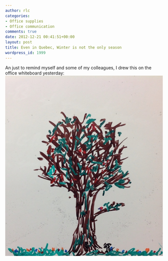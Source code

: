 ```yaml
---
author: rlc
categories:
- Office supplies
- Office communication
comments: true
date: 2012-12-21 00:41:51+00:00
layout: post
title: Even in Quebec, Winter is not the only season
wordpress_id: 1999
---
```


An just to remind myself and some of my colleagues, I drew this on the office whiteboard yesterday: [![20121220-193947.jpg](/assets/2012/12/20121220-193947.jpg)](/assets/2012/12/20121220-193947.jpg)